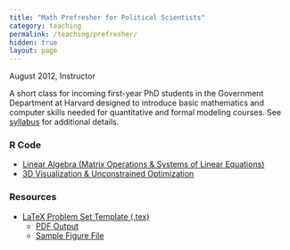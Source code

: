 ```yaml
---
title: "Math Prefresher for Political Scientists"
category: teaching
permalink: /teaching/prefresher/
hidden: true
layout: page
---
```


August 2012, Instructor

A short class for incoming first-year PhD students in the
Government Department at Harvard designed to introduce basic
mathematics and computer skills needed for quantitative and formal
modeling courses. See [syllabus](/assets/prefresher/prefreshersyllabus.pdf) for additional details.

### R Code

* [Linear Algebra (Matrix Operations & Systems of Linear Equations)](/assets/prefresher/linearalg.R)
* [3D Visualization & Unconstrained Optimization](/assets/prefresher/optimization.R)

### Resources
* [LaTeX Problem Set Template (.tex)](/assets/latex/pset-template.tex)
  * [PDF Output](/assets/latex/pset-template.pdf)
  * [Sample Figure File](/assets/latex/propscore-ex.pdf)
